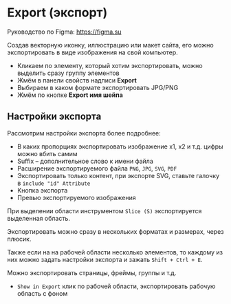 # Export (экспорт)
Руководство по Figma: https://figma.su

Создав векторную иконку, иллюстрацию или макет сайта, его можно экспортировать в виде изображения на свой компьютер.

- Кликаем по элементу, который хотим экспортировать, можно выделить сразу группу элементов
- Жмём в панели свойств надписи **Export**
- Выбираем в каком формате экспортировать JPG/PNG
- Жмём по кнопке **Export имя шейпа**

## Настройки экспорта
Рассмотрим настройки экспорта более подробнее:
- В каких пропорциях экспортировать изображение x1, x2 и т.д. цифры можно вбить самим
- Suffix &ndash; дополнительное слово к имени файла
- Расширение экспортируемого файла `PNG`, `JPG`, `SVG`, `PDF`
- Экспортировать только контент, при экспорте SVG, ставьте галочку в `include "id" Attribute`
- Кнопка экспорта
- Превью экспортируемого изображения

При выделении области инструментом `Slice (S)` экспортируется выделенная область.

Экспортировать можно сразу в нескольких форматах и размерах, через плюсик.

Также если на на рабочей области несколько элементов, то каждому из них можно задать настройки экспорта и зажать `Shift + Ctrl + E`.

Можно экспортировать страницы, фреймы, группы и т.д.

- `Show in Export` клик по рабочей области, экспортировать рабочую область с фоном